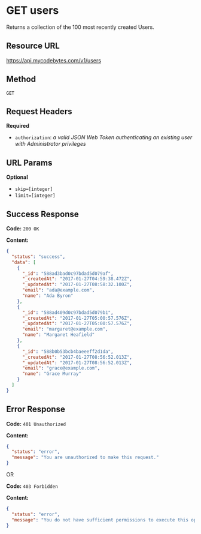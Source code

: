 # GET users

Returns a collection of the 100 most recently created Users.

## Resource URL

<https://api.mycodebytes.com/v1/users>

## Method

`GET`

## Request Headers

**Required**

*   `authorization`: *a valid JSON Web Token authenticating an existing user with Administrator privileges*

## URL Params

**Optional**

*   `skip=[integer]`
*   `limit=[integer]`

## Success Response

**Code:** `200 OK`

**Content:**

```json
{
  "status": "success",
  "data": [
    {
      "_id": "588ad3bad0c97bdad5d079af",
      "_createdAt": "2017-01-27T04:59:38.472Z",
      "_updatedAt": "2017-01-27T08:58:32.100Z",
      "email": "ada@example.com",
      "name": "Ada Byron"
    },
    {
      "_id": "588ad409d0c97bdad5d079b1",
      "_createdAt": "2017-01-27T05:00:57.576Z",
      "_updatedAt": "2017-01-27T05:00:57.576Z",
      "email": "margaret@example.com",
      "name": "Margaret Heafield"
    },
    {
      "_id": "588b0b53bcb4baeeeff2d1da",
      "_createdAt": "2017-01-27T08:56:52.013Z",
      "_updatedAt": "2017-01-27T08:56:52.013Z",
      "email": "grace@example.com",
      "name": "Grace Murray"
    }
  ]
}
```

## Error Response

**Code:** `401 Unauthorized`

**Content:**

```json
{
  "status": "error",
  "message": "You are unauthorized to make this request."
}
```

OR

**Code:** `403 Forbidden`

**Content:**

```json
{
  "status": "error",
  "message": "You do not have sufficient permissions to execute this operation."
}
```
